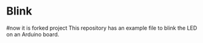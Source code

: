 # Blink
#now it is forked project
This repository has an example file to blink the LED on an Arduino board.
